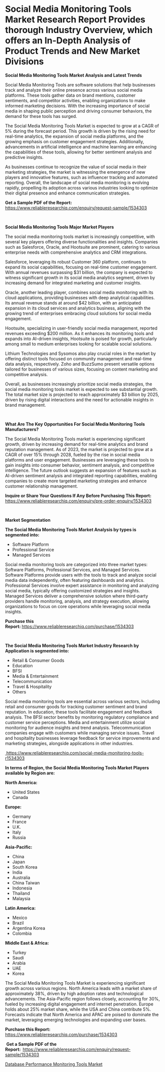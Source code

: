 <p><h1>Social Media Monitoring Tools Market Research Report Provides thorough Industry Overview, which offers an In-Depth Analysis of Product Trends and New Market Divisions</h1></p><p><strong>Social Media Monitoring Tools Market Analysis and Latest Trends</strong></p>
<p><p>Social Media Monitoring Tools are software solutions that help businesses track and analyze their online presence across various social media platforms. These tools gather data on brand mentions, customer sentiments, and competitor activities, enabling organizations to make informed marketing decisions. With the increasing importance of social media in shaping public perception and driving consumer behaviors, the demand for these tools has surged.</p><p>The Social Media Monitoring Tools Market is expected to grow at a CAGR of 5% during the forecast period. This growth is driven by the rising need for real-time analytics, the expansion of social media platforms, and the growing emphasis on customer engagement strategies. Additionally, advancements in artificial intelligence and machine learning are enhancing the capabilities of these tools, allowing for better sentiment analysis and predictive insights.</p><p>As businesses continue to recognize the value of social media in their marketing strategies, the market is witnessing the emergence of new players and innovative features, such as influencer tracking and automated reporting. Overall, the landscape of social media monitoring is evolving rapidly, propelling its adoption across various industries looking to optimize their digital presence and enhance communication strategies.</p></p>
<p><strong>Get a Sample PDF of the Report:&nbsp;</strong> <a href="https://www.reliableresearchiq.com/enquiry/request-sample/1534303?utm_campaign=2756&utm_medium=2&utm_source=Github&utm_content=ia&utm_term=09032025&utm_id=social-media-monitoring-tools">https://www.reliableresearchiq.com/enquiry/request-sample/1534303</a></p>
<p>&nbsp;</p>
<p><strong>Social Media Monitoring Tools Major Market Players</strong></p>
<p><p>The social media monitoring tools market is increasingly competitive, with several key players offering diverse functionalities and insights. Companies such as Salesforce, Oracle, and Hootsuite are prominent, catering to various enterprise needs with comprehensive analytics and CRM integrations. </p><p>Salesforce, leveraging its robust Customer 360 platform, continues to expand its social capabilities, focusing on real-time customer engagement. With annual revenues surpassing $31 billion, the company is expected to witness significant growth in its social media analytics segment, driven by increasing demand for integrated marketing and customer insights.</p><p>Oracle, another leading player, combines social media monitoring with its cloud applications, providing businesses with deep analytical capabilities. Its annual revenue stands at around $42 billion, with an anticipated expansion in its cloud services and analytics business, aligning with the growing trend of enterprises embracing cloud solutions for social media engagement.</p><p>Hootsuite, specializing in user-friendly social media management, reported revenues exceeding $200 million. As it enhances its monitoring tools and expands into AI-driven insights, Hootsuite is poised for growth, particularly among small to medium enterprises looking for scalable social solutions.</p><p>Lithium Technologies and Sysomos also play crucial roles in the market by offering distinct tools focused on community management and real-time data analysis, respectively. Zoho and BuzzSumo present versatile options tailored for businesses of various sizes, focusing on content marketing and competitive analysis.</p><p>Overall, as businesses increasingly prioritize social media strategies, the social media monitoring tools market is expected to see substantial growth. The total market size is projected to reach approximately $3 billion by 2025, driven by rising digital interactions and the need for actionable insights in brand management.</p></p>
<p>&nbsp;</p>
<p><strong>What Are The Key Opportunities For Social Media Monitoring Tools Manufacturers?</strong></p>
<p><p>The Social Media Monitoring Tools market is experiencing significant growth, driven by increasing demand for real-time analytics and brand reputation management. As of 2023, the market is projected to grow at a CAGR of over 15% through 2028, fueled by the rise in social media platforms and user engagement. Businesses are leveraging these tools to gain insights into consumer behavior, sentiment analysis, and competitive intelligence. The future outlook suggests an expansion of features such as AI-driven sentiment analysis and integrated reporting capabilities, enabling companies to create more targeted marketing strategies and enhance customer relationship management.</p></p>
<p><strong>Inquire or Share Your Questions If Any Before Purchasing This Report:</strong> <a href="https://www.reliableresearchiq.com/enquiry/pre-order-enquiry/1534303?utm_campaign=2756&utm_medium=2&utm_source=Github&utm_content=ia&utm_term=09032025&utm_id=social-media-monitoring-tools">https://www.reliableresearchiq.com/enquiry/pre-order-enquiry/1534303</a></p>
<p>&nbsp;</p>
<p><strong>Market Segmentation</strong></p>
<p><strong>The Social Media Monitoring Tools Market Analysis by types is segmented into:</strong></p>
<p><ul><li>Software Platform</li><li>Professional Service</li><li>Managed Services</li></ul></p>
<p><p>Social media monitoring tools are categorized into three market types: Software Platforms, Professional Services, and Managed Services. Software Platforms provide users with the tools to track and analyze social media data independently, often featuring dashboards and analytics. Professional Services involve expert assistance in monitoring and analyzing social media, typically offering customized strategies and insights. Managed Services deliver a comprehensive solution where third-party providers handle monitoring, analysis, and strategy execution, allowing organizations to focus on core operations while leveraging social media insights.</p></p>
<p><strong>Purchase this Report:&nbsp;</strong><a href="https://www.reliableresearchiq.com/purchase/1534303?utm_campaign=2756&utm_medium=2&utm_source=Github&utm_content=ia&utm_term=09032025&utm_id=social-media-monitoring-tools">https://www.reliableresearchiq.com/purchase/1534303</a></p>
<p>&nbsp;</p>
<p><strong>The Social Media Monitoring Tools Market Industry Research by Application is segmented into:</strong></p>
<p><ul><li>Retail & Consumer Goods</li><li>Education</li><li>BFSI</li><li>Media & Entertainment</li><li>Telecommunication</li><li>Travel & Hospitality</li><li>Others</li></ul></p>
<p><p>Social media monitoring tools are essential across various sectors, including retail and consumer goods for tracking customer sentiment and brand reputation. In education, these tools facilitate engagement and feedback analysis. The BFSI sector benefits by monitoring regulatory compliance and customer service perceptions. Media and entertainment utilize social monitoring for audience insights and trend analysis. Telecommunication companies engage with customers while managing service issues. Travel and hospitality businesses leverage feedback for service improvements and marketing strategies, alongside applications in other industries.</p></p>
<p><a href="https://www.reliableresearchiq.com/social-media-monitoring-tools-r1534303?utm_campaign=2756&utm_medium=2&utm_source=Github&utm_content=ia&utm_term=09032025&utm_id=social-media-monitoring-tools">&nbsp;https://www.reliableresearchiq.com/social-media-monitoring-tools-r1534303</a></p>
<p><strong>In terms of Region, the Social Media Monitoring Tools Market Players available by Region are:</strong></p>
<p>
    <p> <strong> North America: </strong>
        <ul>
            <li>United States</li>
            <li>Canada</li>
        </ul>
        </p> 
    <p> <strong> Europe: </strong>
        <ul>
            <li>Germany</li>
            <li>France</li>
            <li>U.K.</li>
            <li>Italy</li>
            <li>Russia</li>
        </ul>
        </p> 
    <p> <strong> Asia-Pacific: </strong>
        <ul>
            <li>China</li>
            <li>Japan</li>
            <li>South Korea</li>
            <li>India</li>
            <li>Australia</li>
            <li>China Taiwan</li>
            <li>Indonesia</li>
            <li>Thailand</li>
            <li>Malaysia</li>
        </ul>
        </p> 
    <p> <strong> Latin America: </strong>
        <ul>
            <li>Mexico</li>
            <li>Brazil</li>
            <li>Argentina Korea</li>
            <li>Colombia</li>
        </ul>
        </p> 
    <p> <strong> Middle East & Africa: </strong>
        <ul>
            <li>Turkey</li>
            <li>Saudi</li>
            <li>Arabia</li>
            <li>UAE</li>
            <li>Korea</li>
        </ul>
    </p>
    </p>
<p><p>The Social Media Monitoring Tools Market is experiencing significant growth across various regions. North America leads with a market share of approximately 38%, driven by high adoption rates and technological advancements. The Asia-Pacific region follows closely, accounting for 30%, fueled by increasing digital engagement and internet penetration. Europe holds about 25% market share, while the USA and China contribute 5%. Forecasts indicate that North America and APAC are poised to dominate the market, leveraging emerging technologies and expanding user bases.</p></p>
<p><strong>Purchase this Report: </strong><a href="https://www.reliableresearchiq.com/purchase/1534303?utm_campaign=2756&utm_medium=2&utm_source=Github&utm_content=ia&utm_term=09032025&utm_id=social-media-monitoring-tools">https://www.reliableresearchiq.com/purchase/1534303</a></p>
<p>&nbsp;<strong>Get a Sample PDF of the Report:&nbsp;&nbsp;</strong><a href="https://www.reliableresearchiq.com/enquiry/request-sample/1534303?utm_campaign=2756&utm_medium=2&utm_source=Github&utm_content=ia&utm_term=09032025&utm_id=social-media-monitoring-tools">https://www.reliableresearchiq.com/enquiry/request-sample/1534303</a></p>
<p><strong></strong></p>
<p><p><a href="https://github.com/kimberjam0i/Market-Research-Report-List-1/blob/main/database-performance-monitoring-tools-market.md?utm_campaign=2756&utm_medium=2&utm_source=Github&utm_content=ia&utm_term=09032025&utm_id=social-media-monitoring-tools">Database Performance Monitoring Tools Market</a></p></p>
